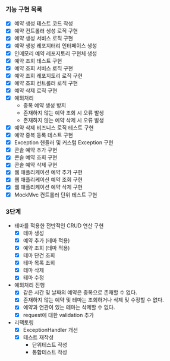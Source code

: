 ### 기능 구현 목록
- [x] 예약 생성 테스트 코드 작성
- [x] 예약 컨트롤러 생성 로직 구현
- [x] 예약 생성 서비스 로직 구현
- [x] 예약 생성 레포지터리 인터페이스 생성
- [x] 인메모리 예약 레포지토리 구현체 생성
- [x] 예약 조회 테스트 구현
- [x] 예약 조회 서비스 로직 구현
- [x] 예약 조회 레포지토리 로직 구현
- [x] 예약 조회 컨트롤러 로직 구현
- [x] 예약 삭제 로직 구현
- [x] 예외처리
  - 중복 예약 생성 방지
  - 존재하지 않는 예약 조회 시 오류 발생
  - 존재하지 않는 예약 삭제 시 오류 발생
- [x] 예약 삭제 비즈니스 로직 테스트 구현
- [x] 예약 중복 등록 테스트 구현
- [x] Exception 핸들러 및 커스텀 Exception 구현
- [x] 콘솔 예약 추가 구현
- [x] 콘솔 예약 조회 구현
- [x] 콘솔 예약 삭제 구현
- [x] 웹 애플리케이션 예약 추가 구현
- [x] 웹 애플리케이션 예약 조회 구현
- [x] 웹 애플리케이션 예약 삭제 구현
- [x] MockMvc 컨트롤러 단위 테스트 구현

### 3단계
- 테마를 적용한 전반적인 CRUD 연산 구현
  - [x] 테마 생성
  - [x] 예약 추가 (테마 적용)
  - [x] 예약 조회 (테마 적용)
  - [x] 테마 단건 조회
  - [x] 테마 목록 조회
  - [x] 테마 삭제
  - [x] 테마 수정
- 예외처리 진행
  - [x] 같은 시간 및 날짜의 예약은 중복으로 존재할 수 없다.
  - [x] 존재하지 않는 예약 및 테마는 조회하거나 삭제 및 수정할 수 없다.
  - [x] 예약과 연관이 있는 테마는 삭제할 수 없다.
  - [x] request에 대한 validation 추가
- 리팩토링
  - [x] ExceptionHandler 개선
  - [x] 테스트 재작성
    - 단위테스트 작성
    - 통합테스트 작성